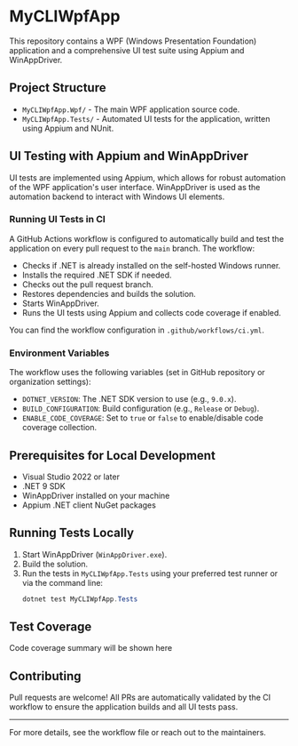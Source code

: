 # MyCLIWpfApp

This repository contains a WPF (Windows Presentation Foundation) application and a comprehensive UI test suite using Appium and WinAppDriver.

## Project Structure

- `MyCLIWpfApp.Wpf/` - The main WPF application source code.
- `MyCLIWpfApp.Tests/` - Automated UI tests for the application, written using Appium and NUnit.

## UI Testing with Appium and WinAppDriver

UI tests are implemented using Appium, which allows for robust automation of the WPF application's user interface. WinAppDriver is used as the automation backend to interact with Windows UI elements.

### Running UI Tests in CI

A GitHub Actions workflow is configured to automatically build and test the application on every pull request to the `main` branch. The workflow:

- Checks if .NET is already installed on the self-hosted Windows runner.
- Installs the required .NET SDK if needed.
- Checks out the pull request branch.
- Restores dependencies and builds the solution.
- Starts WinAppDriver.
- Runs the UI tests using Appium and collects code coverage if enabled.

You can find the workflow configuration in `.github/workflows/ci.yml`.

### Environment Variables

The workflow uses the following variables (set in GitHub repository or organization settings):
- `DOTNET_VERSION`: The .NET SDK version to use (e.g., `9.0.x`).
- `BUILD_CONFIGURATION`: Build configuration (e.g., `Release` or `Debug`).
- `ENABLE_CODE_COVERAGE`: Set to `true` or `false` to enable/disable code coverage collection.

## Prerequisites for Local Development

- Visual Studio 2022 or later
- .NET 9 SDK
- WinAppDriver installed on your machine
- Appium .NET client NuGet packages

## Running Tests Locally

1. Start WinAppDriver (`WinAppDriver.exe`).
2. Build the solution.
3. Run the tests in `MyCLIWpfApp.Tests` using your preferred test runner or via the command line:
   ```powershell
   dotnet test MyCLIWpfApp.Tests
   ```

## Test Coverage
<!-- COVERAGE-START -->
Code coverage summary will be shown here
<!-- COVERAGE-END -->

## Contributing

Pull requests are welcome! All PRs are automatically validated by the CI workflow to ensure the application builds and all UI tests pass.

---

For more details, see the workflow file or reach out to the maintainers.

